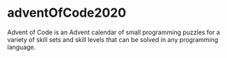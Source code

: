 # adventOfCode2020
Advent of Code is an Advent calendar of small programming puzzles for a variety of skill sets and skill levels that can be solved in any programming language.
